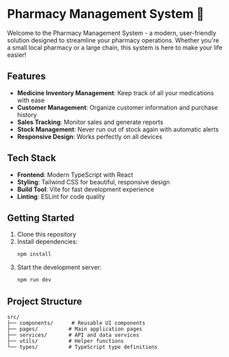 # Pharmacy Management System 🏥

Welcome to the Pharmacy Management System - a modern, user-friendly solution designed to streamline your pharmacy operations. Whether you're a small local pharmacy or a large chain, this system is here to make your life easier!

## Features

- **Medicine Inventory Management**: Keep track of all your medications with ease
- **Customer Management**: Organize customer information and purchase history
- **Sales Tracking**: Monitor sales and generate reports
- **Stock Management**: Never run out of stock again with automatic alerts
- **Responsive Design**: Works perfectly on all devices

## Tech Stack

- **Frontend**: Modern TypeScript with React
- **Styling**: Tailwind CSS for beautiful, responsive design
- **Build Tool**: Vite for fast development experience
- **Linting**: ESLint for code quality

## Getting Started

1. Clone this repository
2. Install dependencies:
   ```bash
   npm install
   ```
3. Start the development server:
   ```bash
   npm run dev
   ```

## Project Structure

```
src/
├── components/      # Reusable UI components
├── pages/          # Main application pages
├── services/       # API and data services
├── utils/          # Helper functions
└── types/          # TypeScript type definitions
```
